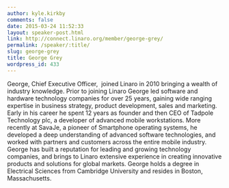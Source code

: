 ```yaml
---
author: kyle.kirkby
comments: false
date: 2015-03-24 11:52:33
layout: speaker-post.html
link: http://connect.linaro.org/member/george-grey/
permalink: /speaker/:title/
slug: george-grey
title: George Grey
wordpress_id: 433
---
```


George, Chief Executive Officer,  joined Linaro in 2010 bringing a wealth of industry knowledge. Prior to joining Linaro George led software and hardware technology companies for over 25 years, gaining wide ranging expertise in business strategy, product development, sales and marketing. Early in his career he spent 12 years as founder and then CEO of Tadpole Technology plc, a developer of advanced mobile workstations. More recently at SavaJe, a pioneer of Smartphone operating systems, he developed a deep understanding of advanced software technologies, and worked with partners and customers across the entire mobile industry. George has built a reputation for leading and growing technology companies, and brings to Linaro extensive experience in creating innovative products and solutions for global markets. George holds a degree in Electrical Sciences from Cambridge University and resides in Boston, Massachusetts.